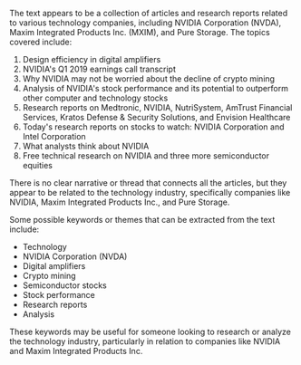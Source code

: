 The text appears to be a collection of articles and research reports related to various technology companies, including NVIDIA Corporation (NVDA), Maxim Integrated Products Inc. (MXIM), and Pure Storage. The topics covered include:

1. Design efficiency in digital amplifiers
2. NVIDIA's Q1 2019 earnings call transcript
3. Why NVIDIA may not be worried about the decline of crypto mining
4. Analysis of NVIDIA's stock performance and its potential to outperform other computer and technology stocks
5. Research reports on Medtronic, NVIDIA, NutriSystem, AmTrust Financial Services, Kratos Defense & Security Solutions, and Envision Healthcare
6. Today's research reports on stocks to watch: NVIDIA Corporation and Intel Corporation
7. What analysts think about NVIDIA
8. Free technical research on NVIDIA and three more semiconductor equities

There is no clear narrative or thread that connects all the articles, but they appear to be related to the technology industry, specifically companies like NVIDIA, Maxim Integrated Products Inc., and Pure Storage.

Some possible keywords or themes that can be extracted from the text include:

* Technology
* NVIDIA Corporation (NVDA)
* Digital amplifiers
* Crypto mining
* Semiconductor stocks
* Stock performance
* Research reports
* Analysis

These keywords may be useful for someone looking to research or analyze the technology industry, particularly in relation to companies like NVIDIA and Maxim Integrated Products Inc.
